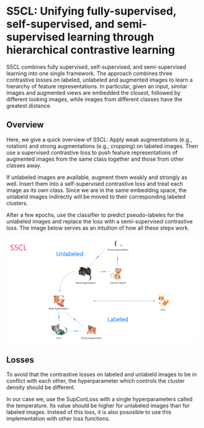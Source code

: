 # S5CL: Unifying fully-supervised, self-supervised, and semi-supervised learning through hierarchical contrastive learning

S5CL combines fully supervised, self-supervised, and semi-supervised learning into one single framework. The approach combines three contrastive losses on labeled, unlabeled and augmented images to learn a hierarchy of feature representations. In particular, given an input, similar images and augmented views are embedded the closest, followed by different looking images, while images from different classes have the greatest distance.

## Overview

Here, we give a quick overview of S5CL: Apply weak augmentations (e.g., rotation) and strong augmentations (e.g., cropping) on labeled images. Then use a supervised contrastive loss to push feature representations of augmented images from the same class together and those from other classes away. 

If unlabeled images are available, augment them weakly and strongly as well. Insert them into a self-supervised contrastive loss and treat each image as its own class. Since we are in the same embedding space, the unlabeld images indirectly will be moved to their corresponding labeled clusters. 

After a few epochs, use the classifier to predict pseudo-labeles for the unlabeled images and replace the loss with a semi-supervised contrastive loss. The image below serves as an intuition of how all these steps work.

![illustration](img/illustration.png)


## Losses

To avoid that the contrastive losses on labeled and unlabeld images to be in conflict with each other, the hyperparameter which controls the cluster density should be different.

In our case we, use the SupConLoss with a single hyperparameters called the temperature. Its value should be higher for unlabeled images than for labeled images. Instead of this loss, it is also pososible to use this implementation with other loss functions.

